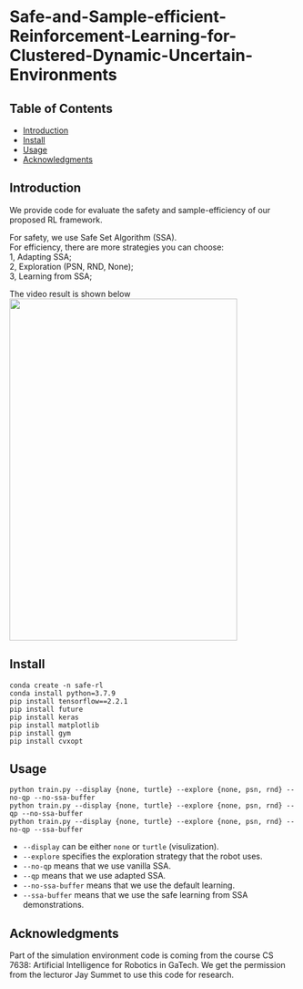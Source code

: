 # Safe-and-Sample-efficient-Reinforcement-Learning-for-Clustered-Dynamic-Uncertain-Environments

## Table of Contents
- [Introduction](#Introduction)
- [Install](#install)
- [Usage](#usage)
- [Acknowledgments](#Acknowledgments)

## Introduction
We provide code for evaluate the safety and sample-efficiency of our proposed RL framework.

For safety, we use Safe Set Algorithm (SSA).   
For efficiency, there are more strategies you can choose:  
1, Adapting SSA;  
2, Exploration (PSN, RND, None);  
3, Learning from SSA;  

The video result is shown below
<img src="docs/SSA_RL.gif" width="400" height="600">

## Install

```
conda create -n safe-rl
conda install python=3.7.9
pip install tensorflow==2.2.1
pip install future
pip install keras
pip install matplotlib
pip install gym
pip install cvxopt
```

## Usage

```
python train.py --display {none, turtle} --explore {none, psn, rnd} --no-qp --no-ssa-buffer
python train.py --display {none, turtle} --explore {none, psn, rnd} --qp --no-ssa-buffer
python train.py --display {none, turtle} --explore {none, psn, rnd} --no-qp --ssa-buffer
```
- `--display` can be either `none` or `turtle` (visulization).
- `--explore` specifies the exploration strategy that the robot uses. 
- `--no-qp` means that we use vanilla SSA.
- `--qp` means that we use adapted SSA.
- `--no-ssa-buffer` means that we use the default learning.
- `--ssa-buffer` means that we use the safe learning from SSA demonstrations.


## Acknowledgments
Part of the simulation environment code is coming from the course CS 7638: Artificial Intelligence for Robotics in GaTech. We get the permission from the lecturor Jay Summet to use this code for research.
